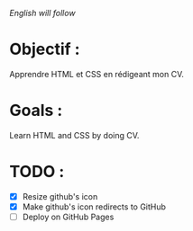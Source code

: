 *English will follow*

# Objectif :

Apprendre HTML et CSS en rédigeant mon CV.

# Goals : 

Learn HTML and CSS by doing CV.

# TODO :
- [x] Resize github's icon
- [x] Make github's icon redirects to GitHub
- [ ] Deploy on GitHub Pages
